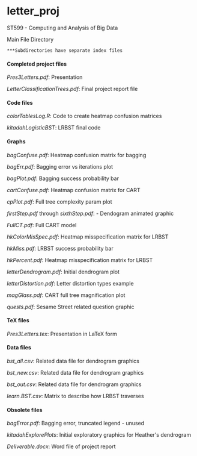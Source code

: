 letter_proj
===========

ST599 - Computing and Analysis of Big Data

Main File Directory

	***Subdirectories have separate index files

####  Completed project files

*Pres3Letters.pdf*:  Presentation

*LetterClassificationTrees.pdf*:  Final project report file


####   Code files

*colorTablesLog.R*:  Code to create heatmap confusion matrices

*kitadahLogisticBST*:  LRBST final code


####   Graphs

*bagConfuse.pdf*:  Heatmap confusion matrix for bagging

*bagErr.pdf*:  Bagging error vs iterations plot

*bagPlot.pdf*:  Bagging success probability bar

*cartConfuse.pdf*:  Heatmap confusion matrix for CART

*cpPlot.pdf*:  Full tree complexity param plot

*firstStep.pdf*  through *sixthStep.pdf*: - Dendogram animated graphic

*FullCT.pdf*:  Full CART model

*hkColorMisSpec.pdf*:  Heatmap misspecification matrix for LRBST

*hkMiss.pdf*:  LRBST success probability bar

*hkPercent.pdf*:  Heatmap misspecification matrix for LRBST

*letterDendrogram.pdf*:  Initial dendrogram plot

*letterDistortion.pdf*:  Letter distortion types example

*magGlass.pdf*:  CART full tree magnification plot

*quests.pdf*:  Sesame Street related question graphic


####   TeX files

*Pres3Letters.tex*:  Presentation in LaTeX form


####   Data files

*bst_all.csv*:  Related data file for dendrogram graphics

*bst_new.csv*:  Related data file for dendrogram graphics

*bst_out.csv*:  Related data file for dendrogram graphics

*learn.BST.csv*:  Matrix to describe how LRBST traverses


####   Obsolete files

*bagError.pdf*:  Bagging error, truncated legend - unused 

*kitadahExplorePlots*:  Initial exploratory graphics for Heather's dendrogram

*Deliverable.docx*:  Word file of project report
